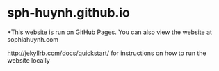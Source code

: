 # sph-huynh.github.io

*This website is run on GitHub Pages. You can also view the website at sophiahuynh.com

http://jekyllrb.com/docs/quickstart/ for instructions on how to run the website locally